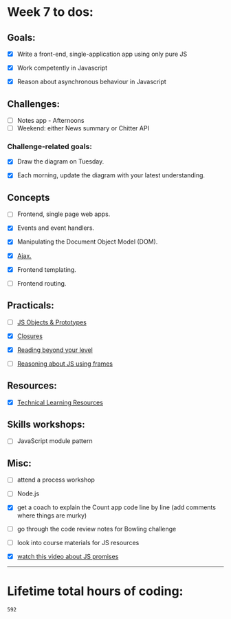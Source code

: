 # Week 7 to dos:

## Goals:

- [x] Write a front-end, single-application app using only pure JS
- [x] Work competently in Javascript
- [x] Reason about asynchronous behaviour in Javascript


## Challenges:

- [ ] Notes app - Afternoons 
- [ ] Weekend: either News summary or Chitter API

### Challenge-related goals:

- [x] Draw the diagram on Tuesday.
- [x] Each morning, update the diagram with your latest understanding.


## Concepts
- [ ] Frontend, single page web apps.
- [x] Events and event handlers.
- [x] Manipulating the Document Object Model (DOM).
- [x] [Ajax.](https://www.w3schools.com/js/js_ajax_intro.asp)
- [x] Frontend templating.
- [ ] Frontend routing.


## Practicals:

- [ ] [JS Objects & Prototypes](https://hackmd.io/nb1VZarCTGicD6dMOo43Ww)
- [x] [Closures](https://hackmd.io/cIFsMAqISHqVHN_-p9hY0Q)
- [x] [Reading beyond your level](**https://hackmd.io/F-pmnp3hRhePddmf3mnKGw**)
- [ ] [Reasoning about JS using frames](https://hackmd.io/cnH7BqucQ7yzqnLiqmizXw)


## Resources:

- [x] [Technical Learning Resources](https://airtable.com/shrfvOQf2zZNGUhk8/tblokmw6yNUO75ge6?blocks=hide)


## Skills workshops:

- [ ] JavaScript module pattern


## Misc:

- [ ] attend a process workshop 
- [ ] Node.js
- [x] get a coach to explain the Count app code line by line (add comments where things are murky)
- [ ] go through the code review notes for Bowling challenge
- [ ] look into course materials for JS resources
- [x] [watch this video about JS promises](https://www.youtube.com/watch?v=QujWZUYpeNk)








---

# Lifetime total hours of coding:

```
592
```
